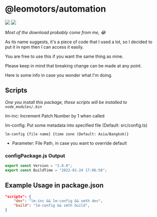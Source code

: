 # @leomotors/automation

[![](https://img.shields.io/npm/v/@leomotors/automation.svg?maxAge=3600)](https://www.npmjs.com/package/@leomotors/automation)
[![](https://img.shields.io/npm/dt/@leomotors/automation.svg?maxAge=3600)](https://www.npmjs.com/package/@leomotors/automation)

_Most of the download probably come from me, 😂_

As its name suggests, it's a piece of code that I used a lot, so I decided to put it in npm then I can access it easily.

You are free to use this if you want the same thing as mine.

Please keep in mind that breaking change can be made at any point.

Here is some info in case you wonder what I'm doing.

## Scripts

_One you install this package, these scripts will be installed to `node_modules/.bin`_

lm-inc: Increment Patch Number by 1 when called

lm-config: Put some metadata into specified file (Default: src/config.ts)

```
lm-config {file name} {time zone (Default: Asia/Bangkok)}
```

- Parameter: File Path, in case you want to override default

### configPackage.js Output

```ts
export const Version = "3.0.0";
export const BuildTime = "2022-01-24 17:06:58";
```

## Example Usage in package.json

```json
"scripts": {
    "dev": "lm-inc && lm-config && smth dev",
    "build": "lm-config && smth build",
}
```
